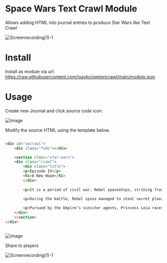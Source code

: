 # Space Wars Text Crawl Module
Allows adding HTML into journal entries to produce Star Wars like Text Crawl

![Screenrecording(1)-1](https://user-images.githubusercontent.com/192591/114769133-a6537880-9d1e-11eb-9c73-921db5b209a3.gif)

# Install
Install as module via url: https://raw.githubusercontent.com/jsavko/swtextcrawl/main/module.json

# Usage
Create new Journal and click source code icon. 

![image](https://user-images.githubusercontent.com/192591/114789229-a14ef300-9d37-11eb-9362-1c878c5394fa.png)

Modify the source HTML using the template below.

```html

<div id="swcrawl">
    <div class="fade"></div>

    <section class="star-wars">
    <div class="crawl">
        <div class="title">
        <p>Episode IV</p>
        <h1>A New Hope</h1>
        </div>
        
        <p>It is a period of civil war. Rebel spaceships, striking from a hidden base, have won their first victory against the evil Galactic Empire.</p>
        
        <p>During the battle, Rebel spies managed to steal secret plans to the Empire’s ultimate weapon, the DEATH STAR, an armored space station with enough power to destroy an entire planet.</p>

        <p>Pursued by the Empire’s sinister agents, Princess Leia races home aboard her starship, custodian of the stolen plans that can save her people and restore freedom to the galaxy….</p>
    </div>
    </section>
</div>



```

![image](https://user-images.githubusercontent.com/192591/114789299-bdeb2b00-9d37-11eb-9082-f7ee65260ca9.png)

Share to players

![Screenrecording(1)-1](https://user-images.githubusercontent.com/192591/114769133-a6537880-9d1e-11eb-9c73-921db5b209a3.gif)





